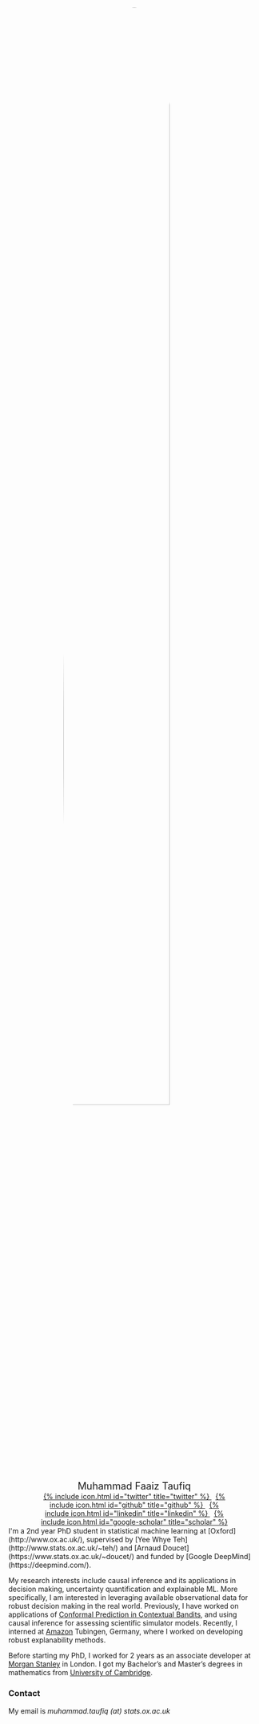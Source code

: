 <div style="margin: auto; width: 75%">
  <img src="{{ site.url }}/img/faaizt.jpeg" style="display:block; margin-left:auto; margin-right:auto; border-radius:50%; width:75%;">

  <p style="text-align:center; margin-top:5%; margin-bottom:0%; font-size: 140%;">
    Muhammad Faaiz Taufiq
  </p>
  <p style="text-align:center; margin:0%;">
    <a href="https://www.twitter.com/FaaizTaufiq">
      {% include icon.html id="twitter" title="twitter" %}
    </a>
    &nbsp;
    <a href="https://github.com/faaizT">
      {% include icon.html id="github" title="github" %}
    </a>
    &nbsp;
    <a href="https://www.linkedin.com/in/muhammadftaufiq/">
      {% include icon.html id="linkedin" title="linkedin" %}
    </a>
    &nbsp;
    <a href="https://scholar.google.com/citations?hl=en&user=oDL6ahoAAAAJ">
      {% include icon.html id="google-scholar" title="scholar" %}
    </a>
  </p>
</div>
<br style="line-height:10%;">
I'm a 2nd year PhD student in statistical machine learning at [Oxford](http://www.ox.ac.uk/), supervised by [Yee Whye Teh](http://www.stats.ox.ac.uk/~teh/) and [Arnaud Doucet](https://www.stats.ox.ac.uk/~doucet/) and funded by [Google DeepMind](https://deepmind.com/).

My research interests include causal inference and its applications in decision making, uncertainty quantification and explainable ML. More specifically, I am interested in leveraging available observational data for robust decision making in the real world. Previously, I have worked on applications of [Conformal Prediction in Contextual Bandits](https://arxiv.org/abs/2206.04405), and using causal inference for assessing scientific simulator models. Recently, I interned at [Amazon](https://aws.amazon.com/) Tubingen, Germany, where I worked on developing robust explanability methods.

Before starting my PhD, I worked for 2 years as an associate developer at [Morgan Stanley](https://www.morganstanley.com/) in London. I got my Bachelor’s and Master’s degrees in mathematics from [University of Cambridge](https://www.cam.ac.uk/).

### Contact

My email is _muhammad.taufiq (at) stats.ox.ac.uk_